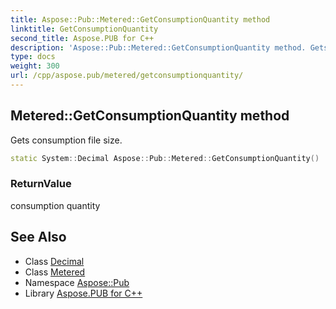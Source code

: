 ```yaml
---
title: Aspose::Pub::Metered::GetConsumptionQuantity method
linktitle: GetConsumptionQuantity
second_title: Aspose.PUB for C++
description: 'Aspose::Pub::Metered::GetConsumptionQuantity method. Gets consumption file size in C++.'
type: docs
weight: 300
url: /cpp/aspose.pub/metered/getconsumptionquantity/
---
```

## Metered::GetConsumptionQuantity method


Gets consumption file size.

```cpp
static System::Decimal Aspose::Pub::Metered::GetConsumptionQuantity()
```


### ReturnValue

consumption quantity

## See Also

* Class [Decimal](../../../system/decimal/)
* Class [Metered](../)
* Namespace [Aspose::Pub](../../)
* Library [Aspose.PUB for C++](../../../)
